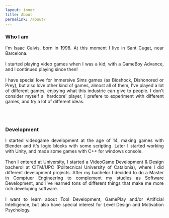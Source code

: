 ```yaml
---
layout: inner
title: About
permalink: /about/
---
```



### Who I am

<div style="text-align: justify">
I'm Isaac Calvís, born in 1998. At this moment I live in Sant Cugat, near Barcelona.
<br><br>
I started playing video games when I was a kid, with a GameBoy Advance, and I continued playing since then!
<br><br>
I have special love for Immersive Sims games (as Bioshock, Dishonored or Prey), but also love other kind of games, almost all of them, I've played a lot of different games, enjoying what this industrie can give to people.
I don't consider myself a 'hardcore' player, I prefere to experiment with different games, and try a lot of different ideas.
</div>

<br><br>

### Development

<div style="text-align: justify">
I started videogame development at the age of 14, making games with Blender and it's logic blocks with some scripting.
Later I started working with Unity, and made some games with C++ for windows console.
<br><br>
Then I entered at University, I started a VideoGame Development & Design bacherol at CITM/UPC (Politecnical University of Catalonia), where I did different development projects.
After my bachelor I decided to do a Master in Comptuer Engineering to complement my studies as Software Development, and I've learned tons of different things that make me more rich developing software.
<br><br>
I want to learn about Tool Development, GamePlay and/or Artificial Intelligence, but also have special interest for Level Design and Motivation Psychology.
</div>

<br><br>
